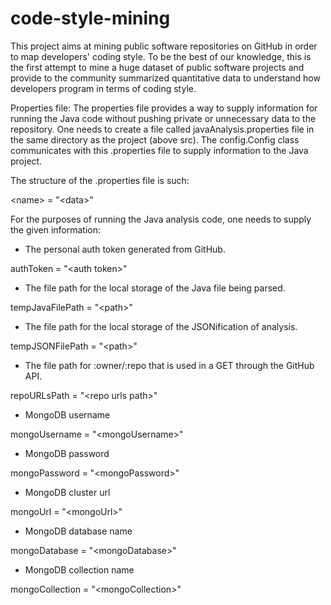 # code-style-mining
This project aims at mining public software repositories on GitHub in order to map developers' coding style. To be the best of our knowledge, this is the first attempt to mine a huge dataset of public software projects and provide to the community summarized quantitative data to understand how developers program in terms of coding style.

Properties file:
The properties file provides a way to supply information for running the Java code without pushing private or unnecessary data to the repository.
One needs to create a file called javaAnalysis.properties file in the same directory as the project (above src).
The config.Config class communicates with this .properties file to supply information to the Java project.

The structure of the .properties file is such:

\<name\> = "\<data\>"

For the purposes of running the Java analysis code, one needs to supply the given information:

- The personal auth token generated from GitHub.

authToken = "\<auth token\>"

- The file path for the local storage of the Java file being parsed.

tempJavaFilePath = "\<path>\"

- The file path for the local storage of the JSONification of analysis.

tempJSONFilePath = "\<path>\"

- The file path for :owner/:repo that is used in a GET through the GitHub API.

repoURLsPath = "\<repo urls path\>"

 - MongoDB username   
 
mongoUsername = "\<mongoUsername>\"

 - MongoDB password   

mongoPassword = "\<mongoPassword>\"

 - MongoDB cluster url 
 
 mongoUrl = "\<mongoUrl>\"
 
  - MongoDB database name

 mongoDatabase = "\<mongoDatabase>\"
 
   - MongoDB collection name
   
 mongoCollection = "\<mongoCollection>\"



  

